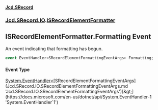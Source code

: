 #### [Jcd.SRecord](index.md 'index')
### [Jcd.SRecord.IO](Jcd.SRecord.IO.md 'Jcd.SRecord.IO').[ISRecordElementFormatter](Jcd.SRecord.IO.ISRecordElementFormatter.md 'Jcd.SRecord.IO.ISRecordElementFormatter')

## ISRecordElementFormatter.Formatting Event

An event indicating that formatting has begun.

```csharp
event EventHandler<SRecordElementFormattingEventArgs> Formatting;
```

#### Event Type
[System.EventHandler&lt;](https://docs.microsoft.com/en-us/dotnet/api/System.EventHandler-1 'System.EventHandler`1')[SRecordElementFormattingEventArgs](Jcd.SRecord.IO.SRecordElementFormattingEventArgs.md 'Jcd.SRecord.IO.SRecordElementFormattingEventArgs')[&gt;](https://docs.microsoft.com/en-us/dotnet/api/System.EventHandler-1 'System.EventHandler`1')